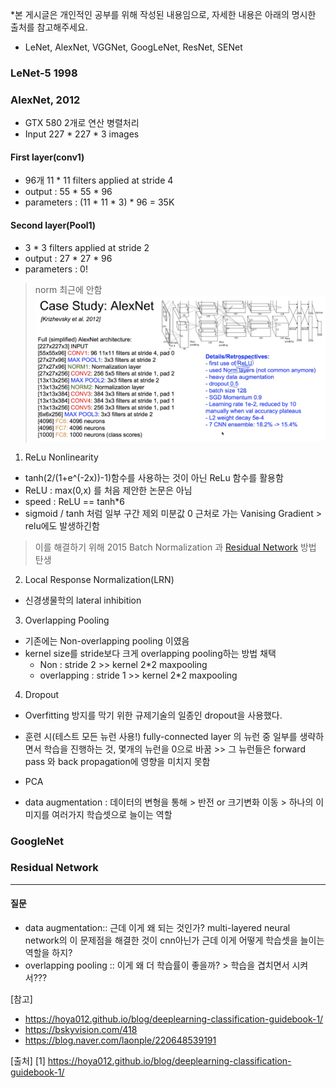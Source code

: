 *본 게시글은 개인적인 공부를 위해 작성된 내용임으로, 자세한 내용은 아래의 명시한 출처를 참고해주세요.
- LeNet, AlexNet, VGGNet, GoogLeNet, ResNet, SENet 
### LeNet-5 1998


### AlexNet, 2012
- GTX 580 2개로 연산 병렬처리
- Input 227 * 227 * 3 images
#### First layer(conv1) 
- 96개 11 * 11 filters applied at stride 4
- output : 55 * 55 * 96
- parameters : (11 * 11 * 3) * 96 = 35K

#### Second layer(Pool1)
- 3 * 3 filters applied at stride 2
- output : 27 * 27 * 96
- parameters : 0!
> norm 최근에 안함 
![alex1](https://github.com/0chae2/study_kit/blob/main/Deep/CNN/pic/alex1.png)


1. ReLu Nonlinearity
- tanh(2/(1+e^(-2x))-1)함수를 사용하는 것이 아닌 ReLu 함수를 활용함 
- ReLU : max(0,x) 를 처음 제안한 논문은 아님 
- speed : ReLU == tanh*6
- sigmoid / tanh 처럼  일부 구간 제외 미분값 0 근처로 가는 Vanising Gradient > relu에도 발생하긴함 
> 이를 해결하기 위해 2015 Batch Normalization 과 [Residual Network](#residual-network) 방법 탄생

2. Local Response Normalization(LRN)
- 신경생물학의 lateral inhibition

3. Overlapping Pooling
- 기존에는 Non-overlapping pooling 이였음
- kernel size를 stride보다 크게 overlapping pooling하는 방법 채택
  + Non : stride 2 >> kernel 2*2 maxpooling
  + overlapping : stride 1 >> kernel 2*2 maxpooling 
 
4. Dropout
- Overfitting 방지를 막기 위한 규제기술의 일종인 dropout을 사용했다. 
- 훈련 시(테스트 모든 뉴런 사용!) fully-connected layer 의 뉴런 중 일부를 생략하면서 학습을 진행하는 것, 몇개의 뉴런을 0으로 바꿈 >> 그 뉴런들은 forward pass 와 back propagation에 영향을 미치지 못함

- PCA
- data augmentation : 데이터의 변형을 통해 > 반전 or 크기변화 이동 > 하나의 이미지를 여러가지 학습셋으로 늘이는 역할 


### GoogleNet


### Residual Network



-------------------------
#### 질문
- data augmentation:: 근데 이게 왜 되는 것인가? multi-layered neural network의 이 문제점을 해결한 것이 cnn아닌가 근데 이게 어떻게 학습셋을 늘이는 역할을 하지?
- overlapping pooling :: 이게 왜 더 학습률이 좋을까? > 학습을 겹치면서 시켜서???



[참고]
- https://hoya012.github.io/blog/deeplearning-classification-guidebook-1/
- https://bskyvision.com/418
- https://blog.naver.com/laonple/220648539191






[출처]
[1] https://hoya012.github.io/blog/deeplearning-classification-guidebook-1/

